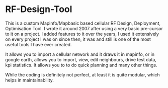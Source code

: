 # RF-Design-Tool
This is a custom Mapinfo/Mapbasic based cellular RF Design, Deployment, Optimisation Tool.  I wrote it around 2007 after using a very basic pre-cursor to it on a project.  I added features to it over the years, I used it extensively on every project I was on since then, it was and still is one of the most useful tools I have ever created.

It allows you to import a cellular network and it draws it in mapinfo, or in google earth, allows you to import, view, edit neighbours, drive test data, kpi statistics.  It allows you to to do quick planning and many other things.

While the coding is definitely not perfect, at least it is quite modular, which helps in maintainability.

